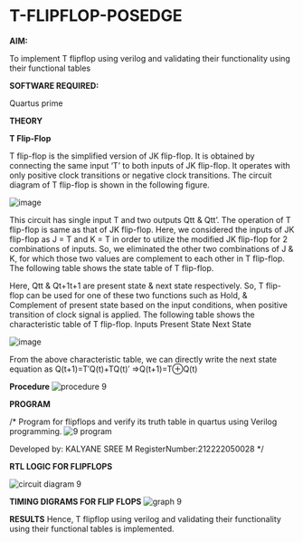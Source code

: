 # T-FLIPFLOP-POSEDGE

**AIM:**

To implement  T flipflop using verilog and validating their functionality using their functional tables

**SOFTWARE REQUIRED:**

Quartus prime

**THEORY**

**T Flip-Flop**

T flip-flop is the simplified version of JK flip-flop. It is obtained by connecting the same input ‘T’ to both inputs of JK flip-flop. It operates with only positive clock transitions or negative clock transitions. The circuit diagram of T flip-flop is shown in the following figure.

![image](https://github.com/naavaneetha/T-FLIPFLOP-POSEDGE/assets/154305477/458a68fe-2d08-4a9d-ac4f-7ae0480ce0bd)

 
This circuit has single input T and two outputs Qtt & Qtt’. The operation of T flip-flop is same as that of JK flip-flop. Here, we considered the inputs of JK flip-flop as J = T and K = T in order to utilize the modified JK flip-flop for 2 combinations of inputs. So, we eliminated the other two combinations of J & K, for which those two values are complement to each other in T flip-flop. The following table shows the state table of T flip-flop.

Here, Qtt & Qt+1t+1 are present state & next state respectively. So, T flip-flop can be used for one of these two functions such as Hold, & Complement of present state based on the input conditions, when positive transition of clock signal is applied. The following table shows the characteristic table of T flip-flop. Inputs Present State Next State

![image](https://github.com/naavaneetha/T-FLIPFLOP-POSEDGE/assets/154305477/cdd7fb32-539f-4b66-bb8d-f305a153c886)

 
From the above characteristic table, we can directly write the next state equation as Q(t+1)=T′Q(t)+TQ(t)′ ⇒Q(t+1)=T⊕Q(t)

**Procedure**
![procedure 9](https://github.com/Kalyanesree/9-exp/assets/163311552/bd9c5f2a-0dab-45c5-9497-6978b3fa9411)


**PROGRAM**

/* Program for flipflops and verify its truth table in quartus using Verilog programming. 
![9 program](https://github.com/Kalyanesree/9-exp/assets/163311552/87aa81af-6b12-423f-ad12-6f678a86304c)

Developed by: KALYANE SREE M  RegisterNumber:212222050028
*/

**RTL LOGIC FOR FLIPFLOPS**

![circuit diagram 9](https://github.com/Kalyanesree/9-exp/assets/163311552/749e4424-21d1-49bf-bef5-e167160e7274)


**TIMING DIGRAMS FOR FLIP FLOPS**
![graph 9](https://github.com/Kalyanesree/9-exp/assets/163311552/7293893a-922d-486a-9b2e-fc2353fc58f1)

**RESULTS**
Hence, T flipflop using verilog and validating their functionality using their functional tables is implemented.
